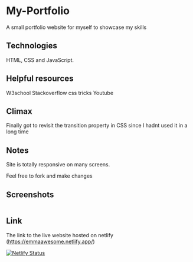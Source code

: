 # My-Portfolio

A small portfolio website for myself to showcase my skills

## Technologies

HTML, CSS and JavaScript.

## Helpful resources

W3school
Stackoverflow
css tricks
Youtube

## Climax

Finally got to revisit the transition property in CSS since I hadnt used it in a long time


## Notes

Site is totally responsive on many screens.


Feel free to fork and make changes

## Screenshots
<img src='' />

## Link

The link to the live website hosted on netlify (https://emmaawesome.netlify.app/)

[![Netlify Status](https://api.netlify.com/api/v1/badges/8205f4fe-2881-4669-8fab-765a5cc631b3/deploy-status)](https://app.netlify.com/sites/emmaawesome/deploys)
